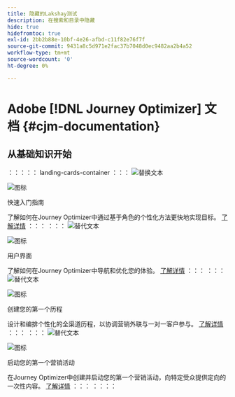 ```yaml
---
title: 隐藏的Lakshay测试
description: 在搜索和目录中隐藏
hide: true
hidefromtoc: true
exl-id: 2bb2b88e-10bf-4e26-afbd-c11f82e76f7f
source-git-commit: 9431a8c5d971e2fac37b7048d0ec9482aa2b4a52
workflow-type: tm+mt
source-wordcount: '0'
ht-degree: 0%

---
```



# Adobe [!DNL Journey Optimizer] 文档 {#cjm-documentation}

## 从基础知识开始

：：：：： landing-cards-container
：：：
![替换文本](https://experienceleague.adobe.com/zh-hans/docs/journey-optimizer-v2/using/media_1d834c9bcc356413ce8f04590143dc85613d5851c.png?width=2000&amp;format=webply&amp;optimize=medium)

![图标](https://cdn.experienceleague.adobe.com/icons/gears.svg?lang=zh-Hans)

快速入门指南

了解如何在Journey Optimizer中通过基于角色的个性化方法更快地实现目标。
[了解详情](/en/docs/journey-optimizer-v2/using/get-started/quick-start/quick-start)
：：：
：：：
![替代文本](https://experienceleague.adobe.com/zh-hans/docs/journey-optimizer-v2/using/media_151105955ede1eb92ba5369c11699448b5da6e0a0.jpg?width=2000&amp;format=webply&amp;optimize=medium)

![图标](https://cdn.experienceleague.adobe.com/icons/gears.svg?lang=zh-Hans)

用户界面

了解如何在Journey Optimizer中导航和优化您的体验。
[了解详情](/en/docs/journey-optimizer-v2/using/get-started/user-interface)
：：：
：：：
![替代文本](https://experienceleague.adobe.com/zh-hans/docs/journey-optimizer-v2/using/media_1c064a7a4145c59b81d3cbbaf300d9655a7c7c552.jpg?width=2000&amp;format=webply&amp;optimize=medium)

![图标](https://cdn.experienceleague.adobe.com/icons/gears.svg?lang=zh-Hans)

创建您的第一个历程

设计和编排个性化的全渠道历程，以协调营销外联与一对一客户参与。
[了解详情](/en/docs/journey-optimizer-v2/using/journey-management/orchestrate-journeys/create-journey/journey-gs)
：：：
：：：
![替代文本](https://experienceleague.adobe.com/zh-hans/docs/journey-optimizer-v2/using/media_183fe7a108b5121b3795cb3310c5cfaa2a16b737e.jpg?width=2000&amp;format=webply&amp;optimize=medium)

![图标](https://cdn.experienceleague.adobe.com/icons/gears.svg?lang=zh-Hans)

启动您的第一个营销活动

在Journey Optimizer中创建并启动您的第一个营销活动，向特定受众提供定向的一次性内容。
[了解详情](/en/docs/journey-optimizer-v2/using/journey-management/campaigns/standard-campaigns/create-campaign)
：：：
：：：：

